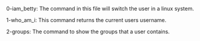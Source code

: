 0-iam_betty: The command in this file will switch the user in a linux system.


1-who_am_i: This command returns the current users username.

2-groups: The command to show the groups that a user contains.